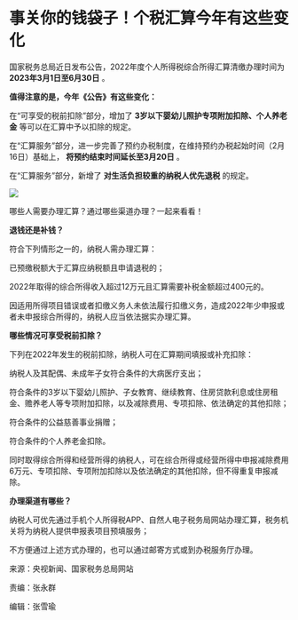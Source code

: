 # 事关你的钱袋子！个税汇算今年有这些变化

国家税务总局近日发布公告，2022年度个人所得税综合所得汇算清缴办理时间为 **2023年3月1日至6月30日** 。

**值得注意的是，今年《公告》有这些变化：**

在“可享受的税前扣除”部分，增加了 **3岁以下婴幼儿照护专项附加扣除、个人养老金** 等可以在汇算中予以扣除的规定。

在“汇算服务”部分，进一步完善了预约办税制度，在维持预约办税起始时间（2月16日）基础上， **将预约结束时间延长至3月20日** 。

在“汇算服务”部分，新增了 **对生活负担较重的纳税人优先退税** 的规定。

![](https://inews.gtimg.com/newsapp_bt/0/15653606834/1000)

哪些人需要办理汇算？通过哪些渠道办理？一起来看看！

**退钱还是补钱？**

符合下列情形之一的，纳税人需办理汇算：

已预缴税额大于汇算应纳税额且申请退税的；

2022年取得的综合所得收入超过12万元且汇算需要补税金额超过400元的。

因适用所得项目错误或者扣缴义务人未依法履行扣缴义务，造成2022年少申报或者未申报综合所得的，纳税人应当依法据实办理汇算。

**哪些情况可享受税前扣除？**

下列在2022年发生的税前扣除，纳税人可在汇算期间填报或补充扣除：

纳税人及其配偶、未成年子女符合条件的大病医疗支出；

符合条件的3岁以下婴幼儿照护、子女教育、继续教育、住房贷款利息或住房租金、赡养老人等专项附加扣除，以及减除费用、专项扣除、依法确定的其他扣除；

符合条件的公益慈善事业捐赠；

符合条件的个人养老金扣除。

同时取得综合所得和经营所得的纳税人，可在综合所得或经营所得中申报减除费用6万元、专项扣除、专项附加扣除以及依法确定的其他扣除，但不得重复申报减除。

**办理渠道有哪些？**

纳税人可优先通过手机个人所得税APP、自然人电子税务局网站办理汇算，税务机关将为纳税人提供申报表项目预填服务；

不方便通过上述方式办理的，也可以通过邮寄方式或到办税服务厅办理。

来源：央视新闻、国家税务总局网站

责编：张永群

编辑：张雪瑜

